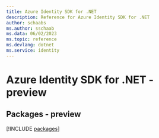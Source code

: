 ```yaml
---
title: Azure Identity SDK for .NET
description: Reference for Azure Identity SDK for .NET
author: schaabs
ms.author: sschaab
ms.data: 06/02/2023
ms.topic: reference
ms.devlang: dotnet
ms.service: identity
---
```

# Azure Identity SDK for .NET - preview
## Packages - preview
[!INCLUDE [packages](identity-index.md)]